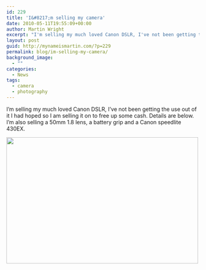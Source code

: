 ```yaml
---
id: 229
title: 'I&#8217;m selling my camera'
date: 2010-05-11T19:55:09+00:00
author: Martin Wright
excerpt: "I'm selling my much loved Canon DSLR, I've not been getting the use out of it I had hoped so I am selling it on to free up some cash. I'm also selling a 50mm 1.8 lens, a battery grip and a Canon speedlite 430EX."
layout: post
guid: http://mynameismartin.com/?p=229
permalink: blog/im-selling-my-camera/
background_image:
  - ""
categories:
  - News
tags:
  - camera
  - photography
---
```

I&#8217;m selling my much loved Canon DSLR, I&#8217;ve not been getting the use out of it I had hoped so I am selling it on to free up some cash. Details are below. I&#8217;m also selling a 50mm 1.8 lens, a battery grip and a Canon speedlite 430EX.

[<img class="aligncenter size-large wp-image-230" title="camera_poster_for_interwebs" alt="" src="http://mynameismartin.com/blog/wp-content/uploads/2010/05/camera_poster_for_interwebs.jpg" width="500" height="330" srcset="http://mynameismartin.com/blog/wp-content/uploads/2010/05/camera_poster_for_interwebs.jpg 1117w, http://mynameismartin.com/blog/wp-content/uploads/2010/05/camera_poster_for_interwebs-300x198.jpg 300w, http://mynameismartin.com/blog/wp-content/uploads/2010/05/camera_poster_for_interwebs-1024x676.jpg 1024w" sizes="(max-width: 500px) 100vw, 500px" />](http://mynameismartin.com.gridhosted.co.uk/blog/wp-content/uploads/2010/05/camera_poster_for_interwebs.jpg)